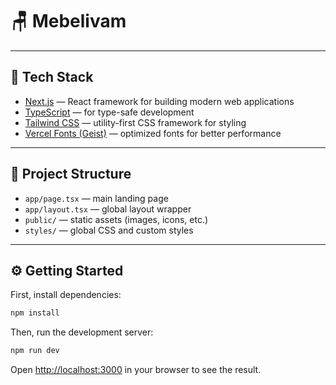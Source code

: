 # 🪑 Mebelivam
---

## 🚀 Tech Stack

- [Next.js](https://nextjs.org) — React framework for building modern web applications  
- [TypeScript](https://www.typescriptlang.org) — for type-safe development  
- [Tailwind CSS](https://tailwindcss.com) — utility-first CSS framework for styling  
- [Vercel Fonts (Geist)](https://vercel.com/font) — optimized fonts for better performance  

---

## 🧩 Project Structure

- `app/page.tsx` — main landing page  
- `app/layout.tsx` — global layout wrapper  
- `public/` — static assets (images, icons, etc.)  
- `styles/` — global CSS and custom styles  

---

## ⚙️ Getting Started

First, install dependencies:

```bash
npm install
```

Then, run the development server:

```bash
npm run dev
```

Open [http://localhost:3000](http://localhost:3000) in your browser to see the result.
